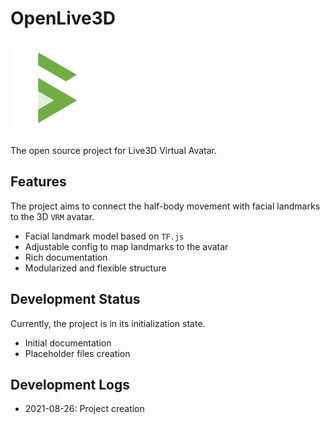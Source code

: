 # OpenLive3D

<img src="asset/OpenLive3D.png" width="150px"/>

The open source project for Live3D Virtual Avatar.

## Features

The project aims to connect the half-body movement with facial landmarks to the 3D `VRM` avatar.

 - Facial landmark model based on `TF.js`
 - Adjustable config to map landmarks to the avatar
 - Rich documentation
 - Modularized and flexible structure

## Development Status

Currently, the project is in its initialization state.

 - Initial documentation
 - Placeholder files creation

## Development Logs

 - 2021-08-26: Project creation
 